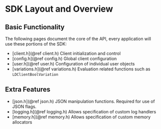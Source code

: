 # SDK Layout and Overview


## Basic Functionality

The following pages document the core of the API, every application will use these portions of the SDK:

* [client.h](@ref client.h) Client initialization and control
* [config.h](@ref config.h) Global client configuration
* [user.h](@ref user.h) Configuration of individual user objects
* [variations.h](@ref variations.h) Evaluation related functions such as `LDClientBoolVariation`

## Extra Features

* [json.h](@ref json.h) JSON manipulation functions. Required for use of JSON flags.
* [logging.h](@ref logging.h) Allows specification of custom log handlers
* [memory.h](@ref memory.h) Allows specification of custom memory allocators
